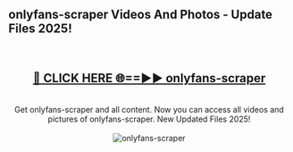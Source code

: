 <h2>onlyfans-scraper Videos And Photos - Update Files 2025!</h2>
<br>
<div align="center">
<h2><a href="https://linkcuts.com/hfmhzwbr" rel="nofollow">🔴 CLICK HERE 🌐==►► onlyfans-scraper</a></h2>
<br>
Get onlyfans-scraper and all content. Now you can access all videos and pictures of onlyfans-scraper. New Updated Files 2025!
<br>
<br>
<a href="https://linkcuts.com/hfmhzwbr" rel="nofollow" data-target="animated-image.originalLink"><img src="https://i.ibb.co.com/WyWwxjT/player-gif2.gif" alt="onlyfans-scraper" style="max-width: 100%; display: inline-block;" data-target="animated-image.originalImage"></a>
</div>
<br>